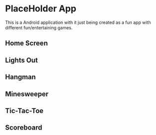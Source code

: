 # PlaceHolder App

This is a Android application with it just being created as a fun app with different fun/entertaining games.  


## Home Screen


## Lights Out  


## Hangman 


## Minesweeper 


## Tic-Tac-Toe


## Scoreboard



